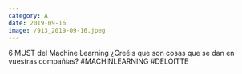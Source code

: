 ```yaml
--- 
category: A 
date: 2019-09-16 
image: /913_2019-09-16.jpeg 
--- 
```


6 MUST del Machine Learning ¿Creéis que son cosas que se dan en vuestras compañías? #MACHINLEARNING #DELOITTE